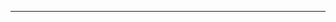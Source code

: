 <!--
CO_OP_TRANSLATOR_METADATA:
{
  "original_hash": "b12098603dc3061d3cdac77ecce93658",
  "translation_date": "2025-08-28T19:43:26+00:00",
  "source_file": "03-CoreGenerativeAITechniques/README.md",
  "language_code": "ne"
}
-->


---

